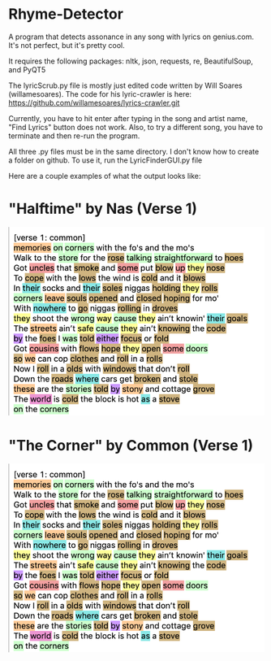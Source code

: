 # Rhyme-Detector
A program that detects assonance in any song with lyrics on genius.com. It's not perfect, but it's pretty cool.


It requires the following packages:
nltk, json, requests, re, BeautifulSoup, and PyQT5

The lyricScrub.py file is mostly just edited code written by Will Soares (willamesoares). The code for his lyric-crawler is here: https://github.com/willamesoares/lyrics-crawler.git

Currently, you have to hit enter after typing in the song and artist name, "Find Lyrics" button does not work. Also, to try a different song, you have to terminate and then re-run the program.

All three .py files must be in the same directory. I don't know how to create a folder on github.
To use it, run the LyricFinderGUI.py file

Here are a couple examples of what the output looks like:

# "Halftime" by Nas (Verse 1)
![alt text](https://github.com/BrooksWatson717/Rhyme-Detector/blob/master/Screen%20Shot%202019-04-09%20at%207.26.12%20PM.png)


# "The Corner" by Common (Verse 1)
![alt text](https://github.com/BrooksWatson717/Rhyme-Detector/blob/master/Screen%20Shot%202019-04-09%20at%207.26.12%20PM.png)
